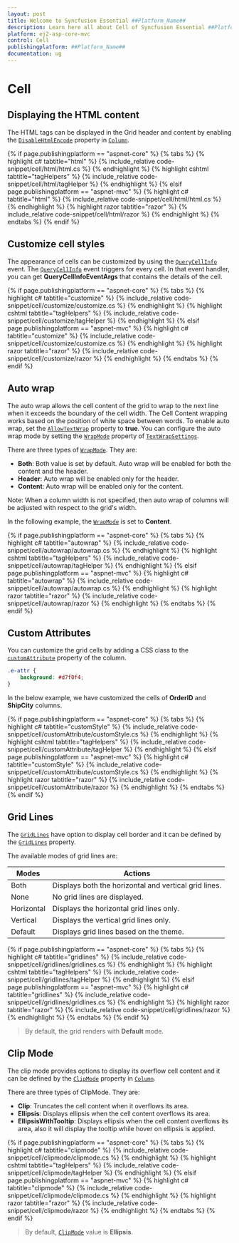 ```yaml
---
layout: post
title: Welcome to Syncfusion Essential ##Platform_Name##
description: Learn here all about Cell of Syncfusion Essential ##Platform_Name## widgets based on HTML5 and jQuery.
platform: ej2-asp-core-mvc
control: Cell
publishingplatform: ##Platform_Name##
documentation: ug
---
```



# Cell

## Displaying the HTML content

The HTML tags can be displayed in the Grid header and content by enabling the [`DisableHtmlEncode`](https://help.syncfusion.com/cr/aspnetcore-js2/Syncfusion.EJ2.Grids.GridColumn.html#Syncfusion_EJ2_Grids_GridColumn_DisableHtmlEncode) property in [`Column`](https://help.syncfusion.com/cr/aspnetcore-js2/Syncfusion.EJ2.Grids.GridColumn.html).

{% if page.publishingplatform == "aspnet-core" %}
{% tabs %}
{% highlight c# tabtitle="html" %}
{% include_relative code-snippet/cell/html/html.cs %}
{% endhighlight %}
{% highlight cshtml tabtitle="tagHelpers" %}
{% include_relative code-snippet/cell/html/tagHelper %}
{% endhighlight %}
{% elsif page.publishingplatform == "aspnet-mvc" %}
{% highlight c# tabtitle="html" %}
{% include_relative code-snippet/cell/html/html.cs %}
{% endhighlight %}
{% highlight razor tabtitle="razor" %}
{% include_relative code-snippet/cell/html/razor %}
{% endhighlight %}
{% endtabs %}
{% endif %}



## Customize cell styles

The appearance of cells can be customized by using the [`QueryCellInfo`](https://help.syncfusion.com/cr/aspnetcore-js2/Syncfusion.EJ2.Grids.Grid.html#Syncfusion_EJ2_Grids_Grid_QueryCellInfo) event.
The [`QueryCellInfo`](https://help.syncfusion.com/cr/aspnetcore-js2/Syncfusion.EJ2.Grids.Grid.html#Syncfusion_EJ2_Grids_Grid_QueryCellInfo) event triggers for every cell. In that event handler, you can get **QueryCellInfoEventArgs** that contains the details of the cell.

{% if page.publishingplatform == "aspnet-core" %}
{% tabs %}
{% highlight c# tabtitle="customize" %}
{% include_relative code-snippet/cell/customize/customize.cs %}
{% endhighlight %}
{% highlight cshtml tabtitle="tagHelpers" %}
{% include_relative code-snippet/cell/customize/tagHelper %}
{% endhighlight %}
{% elsif page.publishingplatform == "aspnet-mvc" %}
{% highlight c# tabtitle="customize" %}
{% include_relative code-snippet/cell/customize/customize.cs %}
{% endhighlight %}
{% highlight razor tabtitle="razor" %}
{% include_relative code-snippet/cell/customize/razor %}
{% endhighlight %}
{% endtabs %}
{% endif %}



## Auto wrap

The auto wrap allows the cell content of the grid to wrap to the next line when it exceeds the boundary of the cell width. The Cell Content wrapping works based on the position of white space between words.
To enable auto wrap, set the [`AllowTextWrap`](https://help.syncfusion.com/cr/aspnetcore-js2/Syncfusion.EJ2.Grids.Grid.html#Syncfusion_EJ2_Grids_Grid_AllowTextWrap) property to **true**.
You can configure the auto wrap mode by setting the [`WrapMode`](https://help.syncfusion.com/cr/aspnetcore-js2/Syncfusion.EJ2.Grids.GridTextWrapSettings.html#Syncfusion_EJ2_Grids_GridTextWrapSettings_WrapMode) property of [`TextWrapSettings`](https://help.syncfusion.com/cr/aspnetcore-js2/Syncfusion.EJ2.Grids.GridTextWrapSettings.html).

There are three types of [`WrapMode`](https://help.syncfusion.com/cr/aspnetcore-js2/Syncfusion.EJ2.Grids.GridTextWrapSettings.html#Syncfusion_EJ2_Grids_GridTextWrapSettings_WrapMode). They are:

* **Both**: Both value is set by default. Auto wrap will be enabled for both the content and the header.
* **Header**: Auto wrap will be enabled only for the header.
* **Content**: Auto wrap will be enabled only for the content.

Note: When a column width is not specified, then auto wrap of columns will be adjusted with respect to the grid's width.

In the following example, the [`WrapMode`](https://help.syncfusion.com/cr/aspnetcore-js2/Syncfusion.EJ2.Grids.GridTextWrapSettings.html#Syncfusion_EJ2_Grids_GridTextWrapSettings_WrapMode) is set to **Content**.

{% if page.publishingplatform == "aspnet-core" %}
{% tabs %}
{% highlight c# tabtitle="autowrap" %}
{% include_relative code-snippet/cell/autowrap/autowrap.cs %}
{% endhighlight %}
{% highlight cshtml tabtitle="tagHelpers" %}
{% include_relative code-snippet/cell/autowrap/tagHelper %}
{% endhighlight %}
{% elsif page.publishingplatform == "aspnet-mvc" %}
{% highlight c# tabtitle="autowrap" %}
{% include_relative code-snippet/cell/autowrap/autowrap.cs %}
{% endhighlight %}
{% highlight razor tabtitle="razor" %}
{% include_relative code-snippet/cell/autowrap/razor %}
{% endhighlight %}
{% endtabs %}
{% endif %}



## Custom Attributes

You can customize the grid cells by adding a CSS class to the [`customAttribute`](https://help.syncfusion.com/cr/aspnetcore-js2/Syncfusion.EJ2.Grids.GridColumn.html#Syncfusion_EJ2_Grids_GridColumn_CustomAttributes) property of the column.

```CSS
.e-attr {
    background: #d7f0f4;
}
```

In the below example, we have customized the cells of **OrderID** and **ShipCity** columns.

{% if page.publishingplatform == "aspnet-core" %}
{% tabs %}
{% highlight c# tabtitle="customStyle" %}
{% include_relative code-snippet/cell/customAttribute/customStyle.cs %}
{% endhighlight %}
{% highlight cshtml tabtitle="tagHelpers" %}
{% include_relative code-snippet/cell/customAttribute/tagHelper %}
{% endhighlight %}
{% elsif page.publishingplatform == "aspnet-mvc" %}
{% highlight c# tabtitle="customStyle" %}
{% include_relative code-snippet/cell/customAttribute/customStyle.cs %}
{% endhighlight %}
{% highlight razor tabtitle="razor" %}
{% include_relative code-snippet/cell/customAttribute/razor %}
{% endhighlight %}
{% endtabs %}
{% endif %}



## Grid Lines

The [`GridLines`](https://help.syncfusion.com/cr/aspnetcore-js2/Syncfusion.EJ2.Grids.Grid.html#Syncfusion_EJ2_Grids_Grid_GridLines) have option to display cell border and it can be defined by the
[`GridLines`](https://help.syncfusion.com/cr/aspnetcore-js2/Syncfusion.EJ2.Grids.Grid.html#Syncfusion_EJ2_Grids_Grid_GridLines) property.

The available modes of grid lines are:

| Modes | Actions |
|-------|---------|
| Both | Displays both the horizontal and vertical grid lines.|
| None | No grid lines are displayed.|
| Horizontal | Displays the horizontal grid lines only.|
| Vertical | Displays the vertical grid lines only.|
| Default | Displays grid lines based on the theme.|

{% if page.publishingplatform == "aspnet-core" %}
{% tabs %}
{% highlight c# tabtitle="gridlines" %}
{% include_relative code-snippet/cell/gridlines/gridlines.cs %}
{% endhighlight %}
{% highlight cshtml tabtitle="tagHelpers" %}
{% include_relative code-snippet/cell/gridlines/tagHelper %}
{% endhighlight %}
{% elsif page.publishingplatform == "aspnet-mvc" %}
{% highlight c# tabtitle="gridlines" %}
{% include_relative code-snippet/cell/gridlines/gridlines.cs %}
{% endhighlight %}
{% highlight razor tabtitle="razor" %}
{% include_relative code-snippet/cell/gridlines/razor %}
{% endhighlight %}
{% endtabs %}
{% endif %}



> By default, the grid renders with **Default** mode.

## Clip Mode

The clip mode provides options to display its overflow cell content and it can be defined by the [`ClipMode`](https://help.syncfusion.com/cr/aspnetcore-js2/Syncfusion.EJ2.Grids.ClipMode.html) property in [`Column`](https://help.syncfusion.com/cr/aspnetcore-js2/Syncfusion.EJ2.Grids.GridColumn.html).

There are three types of ClipMode. They are:

* **Clip**: Truncates the cell content when it overflows its area.
* **Ellipsis**: Displays ellipsis when the cell content overflows its area.
* **EllipsisWithTooltip**: Displays ellipsis when the cell content overflows its area, also it will display the tooltip while hover on ellipsis is applied.

{% if page.publishingplatform == "aspnet-core" %}
{% tabs %}
{% highlight c# tabtitle="clipmode" %}
{% include_relative code-snippet/cell/clipmode/clipmode.cs %}
{% endhighlight %}
{% highlight cshtml tabtitle="tagHelpers" %}
{% include_relative code-snippet/cell/clipmode/tagHelper %}
{% endhighlight %}
{% elsif page.publishingplatform == "aspnet-mvc" %}
{% highlight c# tabtitle="clipmode" %}
{% include_relative code-snippet/cell/clipmode/clipmode.cs %}
{% endhighlight %}
{% highlight razor tabtitle="razor" %}
{% include_relative code-snippet/cell/clipmode/razor %}
{% endhighlight %}
{% endtabs %}
{% endif %}



> By default, [`ClipMode`](https://help.syncfusion.com/cr/aspnetcore-js2/Syncfusion.EJ2.Grids.ClipMode.html) value is **Ellipsis**.